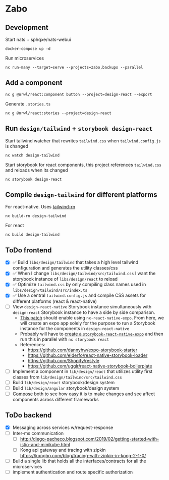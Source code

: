 # Zabo
## Development
Start nats + sphqxe/nats-webui
```
docker-compose up -d
```
Run microservices
```
nx run-many --target=serve --projects=zabo,backups --parallel
```
## Add a component
```
nx g @nrwl/react:component button --project=design-react --export
```
Generate `.stories.ts`
```
nx g @nrwl/react:stories --project=design-react
```
## Run `design/tailwind` + `storybook design-react`
Start tailwind watcher that rewrites `tailwind.css` when `tailwind.config.js` is changed
```
nx watch design-tailwind
```
Start storybook for react components, this project references `tailwind.css` and reloads when its changed
```
nx storybook design-react
```
## Compile `design-tailwind` for different platforms
For react-native.
Uses [tailwind-rn](https://github.com/vadimdemedes/tailwind-rn)
```
nx build-rn design-tailwind
```
For react
```
nx build design-tailwind
```

## ToDo frontend
- [X] ✅ Build `libs/design/tailwind` that takes a high level tailwind configuration and generates the utility classes/css
- [X] ✅ When I change `libs/design/tailwind/src/tailwind.css` I want the storybook instance of `libs/design/react` to reload 
- [X] ✅ Optimize `tailwind.css` by only compiling class names used in `libs/design/tailwind/src/index.ts`
- [X] ✅ Use a central `tailwind.config.js` and compile CSS assets for different platforms (react & react-native)
- [ ] View `design-react-native` Storybook instance simultaneously with `design-react` Storybook instance to have a side by side comparison.
  - [This patch](https://github.com/tk-o/nx-react-native-expo/tree/patch-1) should enable using `nx-react-native-expo`. From here, we will create an expo app solely for the purpose to run a Storybook instance for the components in `design-react-native`
  - Probably will have to [create a `storybook-react-native-expo`](https://storybook.js.org/tutorials/intro-to-storybook/react-native/en/get-started/) and then run this in parallel with `nx storybook react`
  - References:
    - https://github.com/dannyhw/expo-storybook-starter
    - https://github.com/elderfo/react-native-storybook-loader
    - https://github.com/Shopify/restyle
    - https://github.com/ugglr/react-native-storybook-boilerplate
- [ ] Implement a component in `lib/design/react` that utilizes utility first classes from `lib/design/tailwind/src/tailwind.css`
- [ ] Build `lib/design/react` storybook/design system
- [ ] Build `lib/design/angular` storybook/design system
- [ ] [Compose](https://storybook.js.org/docs/react/workflows/storybook-composition#compose-local-storybooks) both to see how easy it is to make changes and see affect components across different frameworks

## ToDo backend
- [X] Messaging across services w/request-response
- [ ] Inter-ms communication
  - [ ] http://diego-pacheco.blogspot.com/2019/02/getting-started-with-istio-and-minikube.html
  - [ ] Kong api gateway and tracing with zipkin https://konghq.com/blog/tracing-with-zipkin-in-kong-2-1-0/
- [ ] Build a single lib that holds all the interfaces/contracts for all the microservices
- [ ] implement authentication and route specific authorization
